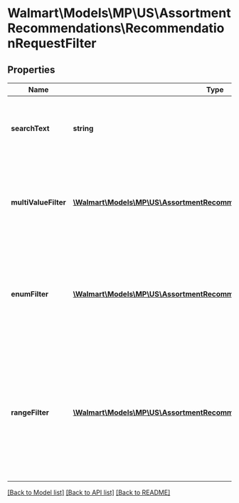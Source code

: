 # Walmart\Models\MP\US\AssortmentRecommendations\RecommendationRequestFilter

## Properties

Name | Type | Description | Notes
------------ | ------------- | ------------- | -------------
**searchText** | **string** | To filter with a search text having a word that can be part of the recommended data. | [optional]
**multiValueFilter** | [**\Walmart\Models\MP\US\AssortmentRecommendations\MultiValueFilterCriteria[]**](MultiValueFilterCriteria.md) | Filters based on multiple values associated with a specific parameter.  No parameter should be repeated. | [optional]
**enumFilter** | [**\Walmart\Models\MP\US\AssortmentRecommendations\EnumFilterCriteria[]**](EnumFilterCriteria.md) | Filter based on preset parameters and their associated values is possible with EnumFilter.   No parameter should be repeated. | [optional]
**rangeFilter** | [**\Walmart\Models\MP\US\AssortmentRecommendations\RangeFilterCriteria[]**](RangeFilterCriteria.md) | Filter based on a range with RangeFilter. You must also pass a parameter along with any of the beginning or the ending points or both.  No parameter should be repeated. | [optional]


[[Back to Model list]](./) [[Back to API list]](../../../../../README.md#supported-apis) [[Back to README]](../../../../../README.md)
